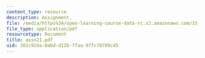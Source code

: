 ```yaml
---
content_type: resource
description: Assignment.
file: /media/https%3A/open-learning-course-data-rc.s3.amazonaws.com/15-988-system-dynamics-self-study-fall-1998-spring-1999/301c924a0abdd12b7faa97fc70709c45_assn21.pdf
file_type: application/pdf
resourcetype: Document
title: assn21.pdf
uid: 301c924a-0abd-d12b-7faa-97fc70709c45
---
```

